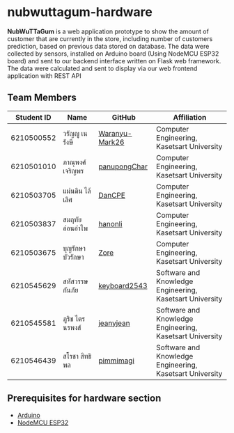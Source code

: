 # nubwuttagum-hardware

**NubWuTTaGum** is a web application prototype to show the amount of customer that are currently in the store, including number of customers prediction, based on previous data stored on database. The data were collected by sensors, installed on Arduino board (Using NodeMCU ESP32 board) and sent to our backend interface written on Flask web framework. The data were calculated and sent to display via our web frontend application with REST API


Team Members
---

| Student ID   | Name                         | GitHub                                              | Affiliation                                              |
|--------------|------------------------------|-----------------------------------------------------|----------------------------------------------------------|
| 6210500552   | วรัญญู เนรังษี                   | [Waranyu-Mark26](https://github.com/Waranyu-Mark26) | Computer Engineering, Kasetsart University               |
| 6210501010   | ภาณุพงศ์ เจริญพร                | [panupongChar](https://github.com/panupongChar)     | Computer Engineering, Kasetsart University               |
| 6210503705   | แผ่นดิน ไล้เลิศ                  | [DanCPE](https://github.com/DanCPE)                 | Computer Engineering, Kasetsart University               |
| 6210503837   | สมฤทัย อ่อนอำไพ                | [hanonli](https://github.com/hanonli)               | Computer Engineering, Kasetsart University               |
| 6210503675   | บุญรักษา บัวรักษา                | [Zore](https://github.com/Zore)                     | Computer Engineering, Kasetsart University               |
| 6210545629   | สหัสวรรษ กันภัย                 | [keyboard2543](https://github.com/keyboard2543)     | Software and Knowledge Engineering, Kasetsart University |
| 6210545581   | ภูริช ไตรนรพงส์                 | [jeanyjean](https://github.com/jeanyjean)           | Software and Knowledge Engineering, Kasetsart University |
| 6210546439   | สโรชา สิทธิพล                  | [pimmimagi](https://github.com/pimmimagi)           | Software and Knowledge Engineering, Kasetsart University |

Prerequisites for hardware section
---

- [Arduino](https://www.arduino.cc/)
- [NodeMCU ESP32](https://esphome.io/devices/nodemcu_esp32.html)
